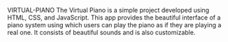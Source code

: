  VIRTUAL-PIANO The Virtual Piano is a simple project developed using HTML, CSS, and JavaScript. This app provides the beautiful interface of a piano system using which users can play the piano as if they are playing a real one. It consists of beautiful sounds and is also customizable.
